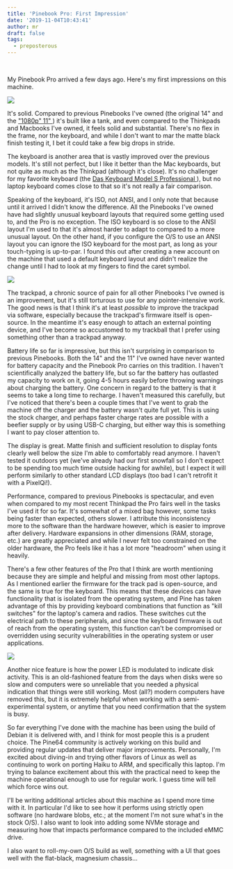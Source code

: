 ```yaml
---
title: 'Pinebook Pro: First Impression'
date: '2019-11-04T10:43:41'
author: mr
draft: false
tags:
  - preposterous
---
```

﻿

My Pinebook Pro arrived a few days ago. Here's my first impressions on this
machine.

![](/assets/34-image0.jpeg)  

It's solid. Compared to previous Pinebooks I've owned (the original 14" and
the [ "1080p" 11" ](https://www.pine64.org/pinebook/) ) it's built like a
tank, and even compared to the Thinkpads and Macbooks I've owned, it feels
solid and substantial. There's no flex in the frame, nor the keyboard, and
while I don't want to mar the matte black finish testing it, I bet it could
take a few big drops in stride.

The keyboard is another area that is vastly improved over the previous models.
It's still not perfect, but I like it better than the Mac keyboards, but not
quite as much as the Thinkpad (although it's close). It's no challenger for my
favorite keyboard (the [ Das Keyboard Model S Professional
](https://www.daskeyboard.com/model-s-professional/) ), but no laptop keyboard
comes close to that so it's not really a fair comparison.

Speaking of the keyboard, it's ISO, not ANSI, and I only note that because
until it arrived I didn't know the difference. All the Pinebooks I've owned
have had slightly unusual keyboard layouts that required some getting used to,
and the Pro is no exception. The ISO keyboard is so close to the ANSI layout
I'm used to that it's almost harder to adapt to compared to a more unusual
layout. On the other hand, if you configure the O/S to use an ANSI layout you
can ignore the ISO keyboard for the most part, as long as your touch-typing is
up-to-par. I found this out after creating a new account on the machine that
used a default keyboard layout and didn't realize the change until I had to
look at my fingers to find the caret symbol.

![](/assets/34-image1.jpeg)  

The trackpad, a chronic source of pain for all other Pinebooks I've owned is
an improvement, but it's still torturous to use for any pointer-intensive
work. The good news is that I think it's at least _possible_ to improve the
trackpad via software, especially because the trackpad's firmware itself is
open-source. In the meantime it's easy enough to attach an external pointing
device, and I've become so accustomed to my trackball that I prefer using
something other than a trackpad anyway.

Battery life so far is impressive, but this isn't surprising in comparison to
previous Pinebooks. Both the 14" and the 11" I've owned have never wanted for
battery capacity and the Pinebook Pro carries on this tradition. I haven't
scientifically analyzed the battery life, but so far the battery has outlasted
my capacity to work on it, going 4-5 hours easily before throwing warnings
about charging the battery. One concern in regard to the battery is that it
seems to take a long time to recharge. I haven't measured this carefully, but
I've noticed that there's been a couple times that I've went to grab the
machine off the charger and the battery wasn't quite full yet. This is using
the stock charger, and perhaps faster charge rates are possible with a beefier
supply or by using USB-C charging, but either way this is something I want to
pay closer attention to.

The display is great. Matte finish and sufficient resolution to display fonts
clearly well below the size I'm able to comfortably read anymore. I haven't
tested it outdoors yet (we've already had our first snowfall so I don't expect
to be spending too much time outside hacking for awhile), but I expect it will
perform similarly to other standard LCD displays (too bad I can't retrofit it
with a PixelQi!).

Performance, compared to previous Pinebooks is spectacular, and even when
compared to my most recent Thinkpad the Pro fairs well in the tasks I've used
it for so far. It's somewhat of a mixed bag however, some tasks being faster
than expected, others slower. I attribute this inconsistency more to the
software than the hardware however, which is easier to improve after delivery.
Hardware expansions in other dimensions (RAM, storage, etc.) are greatly
appreciated and while I never felt too constrained on the older hardware, the
Pro feels like it has a lot more "headroom" when using it heavily.

There's a few other features of the Pro that I think are worth mentioning
because they are simple and helpful and missing from most other laptops. As I
mentioned earlier the firmware for the track pad is open-source, and the same
is true for the keyboard. This means that these devices can have functionality
that is isolated from the operating system, and Pine has taken advantage of
this by providing keyboard combinations that function as "kill switches" for
the laptop's camera and radios. These switches cut the electrical path to
these peripherals, and since the keyboard firmware is out of reach from the
operating system, this function can't be compromised or overridden using
security vulnerabilities in the operating system or user applications.

![](/assets/34-image2.jpeg)  

Another nice feature is how the power LED is modulated to indicate disk
activity. This is an old-fashioned feature from the days when disks were so
slow and computers were so unreliable that you needed a physical indication
that things were still working. Most (all?) modern computers have removed
this, but it is extremely helpful when working with a semi-experimental
system, or anytime that you need confirmation that the system is busy.

So far everything I've done with the machine has been using the build of
Debian it is delivered with, and I think for most people this is a prudent
choice. The Pine64 community is actively working on this build and providing
regular updates that deliver major improvements. Personally, I'm excited about
diving-in and trying other flavors of Linux as well as continuing to work on
porting Haiku to ARM, and specifically this laptop. I'm trying to balance
excitement about this with the practical need to keep the machine operational
enough to use for regular work. I guess time will tell which force wins out.

I'll be writing additional articles about this machine as I spend more time
with it. In particular I'd like to see how it performs using strictly open
software (no hardware blobs, etc.; at the moment I'm not sure what's in the
stock O/S). I also want to look into adding some NVMe storage and measuring
how that impacts performance compared to the included eMMC drive.

I also want to roll-my-own O/S build as well, something with a UI that goes
well with the flat-black, magnesium chassis...

